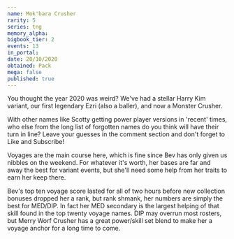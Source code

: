 ```yaml
---
name: Mok'bara Crusher
rarity: 5
series: tng
memory_alpha:
bigbook_tier: 2
events: 13
in_portal:
date: 20/10/2020
obtained: Pack
mega: false
published: true
---
```


You thought the year 2020 was weird? We've had a stellar Harry Kim variant, our first legendary Ezri (also a baller), and now a Monster Crusher.

With other names like Scotty getting power player versions in 'recent' times, who else from the long list of forgotten names do you think will have their turn in line? Leave your guesses in the comment section and don't forget to Like and Subscribe!

Voyages are the main course here, which is fine since Bev has only given us nibbles on the weekend. For whatever it's worth, her bases are far and away the best for variant events, but she'll need some help from her traits to earn her keep there.

Bev's top ten voyage score lasted for all of two hours before new collection bonuses dropped her a rank, but rank shmank, her numbers are simply the best for MED/DIP. In fact her MED secondary is the largest helping of that skill found in the top twenty voyage names. DIP may overrun most rosters, but Merry Worf Crusher has a great power/skill set blend to make her a voyage anchor for a long time to come.
